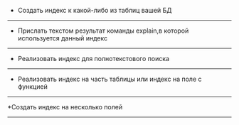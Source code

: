 * Создать индекс к какой-либо из таблиц вашей БД
  
  
---------------------------

* Прислать текстом результат команды explain,в которой используется данный индекс

  
---------------------------

* Реализовать индекс для полнотекстового поиска

  
---------------------------  

* Реализовать индекс на часть таблицы или индекс на поле с функцией

  
---------------------------

*Создать индекс на несколько полей


---------------------------

